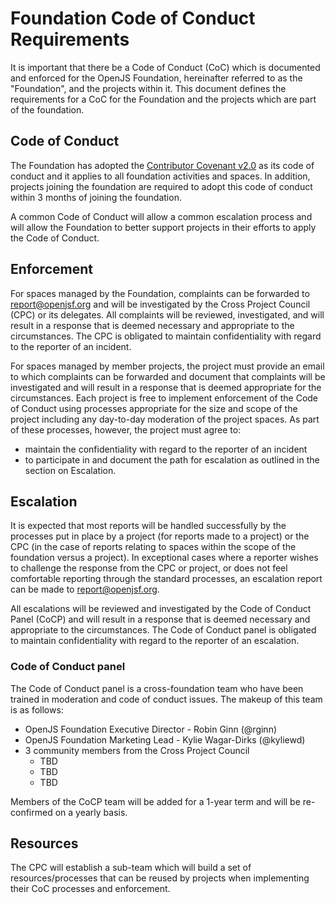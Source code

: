 # Foundation Code of Conduct Requirements

It is important that there be a Code of Conduct (CoC) which
is documented and enforced for the OpenJS Foundation,
hereinafter referred to as the "Foundation", and the
projects within it. This document defines the requirements
for a CoC for the Foundation and the projects which are part
of the foundation.


## Code of Conduct

The Foundation has adopted the
[Contributor Covenant v2.0](https://www.contributor-covenant.org/version/2/0/code_of_conduct/)
as its code of conduct and it applies to all foundation activities and spaces. In
addition, projects joining the foundation are required to adopt this code of conduct
within 3 months of joining the foundation.

A common Code of Conduct will allow a common
escalation process and will allow the Foundation to better support projects in their efforts to apply
the Code of Conduct.

## Enforcement

For spaces managed by the Foundation, complaints can be forwarded to report@openjsf.org and will
be investigated by the Cross Project Council (CPC) or its delegates. All complaints will be reviewed,
investigated, and will result in a response that is deemed necessary and appropriate
to the circumstances. The CPC is obligated to maintain confidentiality with regard
to the reporter of an incident.

For spaces managed by member projects, the project must provide an email to which complaints
can be forwarded and document that complaints will be investigated and will result in a
response that is deemed appropriate for the circumstances. Each project is free to
implement enforcement of the Code of Conduct using processes appropriate for the size
and scope of the project including any day-to-day moderation of the project spaces. As part
of these processes, however, the project must agree to:
  * maintain the confidentiality with regard to the reporter of an incident
  * to participate in and document the path for escalation as outlined in the section on Escalation.

## Escalation

It is expected that most reports will be handled successfully by the processes put
in place by a project (for reports made to a project) or the CPC (in the
case of reports relating to spaces within the scope of the foundation versus a project).
In exceptional cases where a reporter wishes to challenge the response from the CPC or
project, or does not feel comfortable reporting through the standard processes, an escalation
report can be made to report@openjsf.org.

All escalations will be reviewed and investigated by the Code of Conduct Panel (CoCP)
and will result in a response that is deemed necessary and appropriate to the circumstances.
The Code of Conduct panel is obligated to maintain confidentiality with regard
to the reporter of an escalation.

### Code of Conduct panel

The Code of Conduct panel is a cross-foundation team who have been trained in moderation
and code of conduct issues. The makeup of this team is as follows:

* OpenJS Foundation Executive Director - Robin Ginn (@rginn)
* OpenJS Foundation Marketing Lead - Kylie Wagar-Dirks (@kyliewd)
* 3 community members from the Cross Project Council
  - TBD
  - TBD
  - TBD

Members of the CoCP team will be added for a 1-year term and will be re-confirmed on
a yearly basis.

## Resources

The CPC will establish a sub-team which will build a set of resources/processes that
can be reused by projects when implementing their CoC processes and enforcement.
